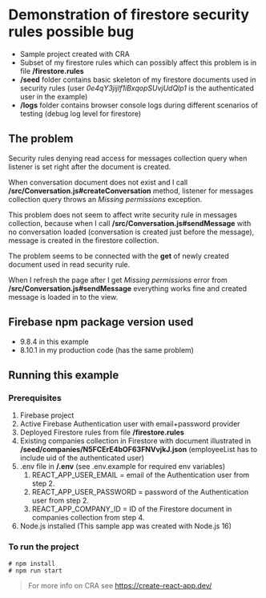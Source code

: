 # Demonstration of firestore security rules possible bug

- Sample project created with CRA
- Subset of my firestore rules which can possibly affect this problem is in file **/firestore.rules**
- **/seed** folder contains basic skeleton of my firestore documents used in security rules (user *0e4qY3jijlf1iBxqopSUvjUdQlp1* is the authenticated user in the example)
- **/logs** folder contains browser console logs during different scenarios of testing (debug log level for firestore)

## The problem

Security rules denying read access for messages collection query when listener is set right after the document is created.

When conversation document does not exist and I call **/src/Conversation.js#createConversation** method, listener for messages collection query throws an *Missing permissions* exception.

This problem does not seem to affect write security rule in messages collection, because when I call **/src/Conversation.js#sendMessage** with no conversation loaded (conversation is created just before the message), message is created in the firestore collection. 

The problem seems to be connected with the **get** of newly created document used in read security rule.

When I refresh the page after I get *Missing permissions* error from **/src/Conversation.js#sendMessage** everything works fine and created message is loaded in to the view.

## Firebase npm package version used
- 9.8.4 in this example
- 8.10.1 in my production code (has the same problem)


## Running this example

### Prerequisites
1. Firebase project
1. Active Firebase Authentication user with email+password provider
1. Deployed Firestore rules from file **/firestore.rules**
1. Existing companies collection in Firestore with document illustrated in **/seed/companies/N5FCErE4bOF63FNVvjkJ.json** (employeeList has to include uid of the authenticated user)
1. .env file in **/.env** (see .env.example for required env variables)
    1. REACT_APP_USER_EMAIL = email of the Authentication user from step 2.
    2. REACT_APP_USER_PASSWORD = password of the Authentication user from step 2.
    3. REACT_APP_COMPANY_ID = ID of the Firestore document in companies collection from step 4.
1. Node.js installed (This sample app was created with Node.js 16)

### To run the project
```
# npm install
# npm run start
```

> For more info on CRA see https://create-react-app.dev/
